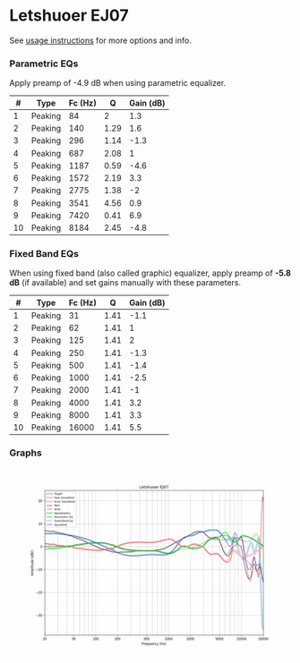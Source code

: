 # Letshuoer EJ07
See [usage instructions](https://github.com/jaakkopasanen/AutoEq#usage) for more options and info.

### Parametric EQs
Apply preamp of -4.9 dB when using parametric equalizer.

|   # | Type    |   Fc (Hz) |    Q |   Gain (dB) |
|-----|---------|-----------|------|-------------|
|   1 | Peaking |        84 | 2    |         1.3 |
|   2 | Peaking |       140 | 1.29 |         1.6 |
|   3 | Peaking |       296 | 1.14 |        -1.3 |
|   4 | Peaking |       687 | 2.08 |         1   |
|   5 | Peaking |      1187 | 0.59 |        -4.6 |
|   6 | Peaking |      1572 | 2.19 |         3.3 |
|   7 | Peaking |      2775 | 1.38 |        -2   |
|   8 | Peaking |      3541 | 4.56 |         0.9 |
|   9 | Peaking |      7420 | 0.41 |         6.9 |
|  10 | Peaking |      8184 | 2.45 |        -4.8 |

### Fixed Band EQs
When using fixed band (also called graphic) equalizer, apply preamp of **-5.8 dB** (if available) and set gains manually with these parameters.

|   # | Type    |   Fc (Hz) |    Q |   Gain (dB) |
|-----|---------|-----------|------|-------------|
|   1 | Peaking |        31 | 1.41 |        -1.1 |
|   2 | Peaking |        62 | 1.41 |         1   |
|   3 | Peaking |       125 | 1.41 |         2   |
|   4 | Peaking |       250 | 1.41 |        -1.3 |
|   5 | Peaking |       500 | 1.41 |        -1.4 |
|   6 | Peaking |      1000 | 1.41 |        -2.5 |
|   7 | Peaking |      2000 | 1.41 |        -1   |
|   8 | Peaking |      4000 | 1.41 |         3.2 |
|   9 | Peaking |      8000 | 1.41 |         3.3 |
|  10 | Peaking |     16000 | 1.41 |         5.5 |

### Graphs
![](./Letshuoer%20EJ07.png)

